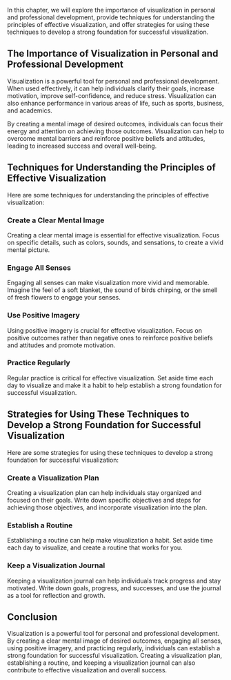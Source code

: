 
In this chapter, we will explore the importance of visualization in personal and professional development, provide techniques for understanding the principles of effective visualization, and offer strategies for using these techniques to develop a strong foundation for successful visualization.

The Importance of Visualization in Personal and Professional Development
------------------------------------------------------------------------

Visualization is a powerful tool for personal and professional development. When used effectively, it can help individuals clarify their goals, increase motivation, improve self-confidence, and reduce stress. Visualization can also enhance performance in various areas of life, such as sports, business, and academics.

By creating a mental image of desired outcomes, individuals can focus their energy and attention on achieving those outcomes. Visualization can help to overcome mental barriers and reinforce positive beliefs and attitudes, leading to increased success and overall well-being.

Techniques for Understanding the Principles of Effective Visualization
----------------------------------------------------------------------

Here are some techniques for understanding the principles of effective visualization:

### Create a Clear Mental Image

Creating a clear mental image is essential for effective visualization. Focus on specific details, such as colors, sounds, and sensations, to create a vivid mental picture.

### Engage All Senses

Engaging all senses can make visualization more vivid and memorable. Imagine the feel of a soft blanket, the sound of birds chirping, or the smell of fresh flowers to engage your senses.

### Use Positive Imagery

Using positive imagery is crucial for effective visualization. Focus on positive outcomes rather than negative ones to reinforce positive beliefs and attitudes and promote motivation.

### Practice Regularly

Regular practice is critical for effective visualization. Set aside time each day to visualize and make it a habit to help establish a strong foundation for successful visualization.

Strategies for Using These Techniques to Develop a Strong Foundation for Successful Visualization
-------------------------------------------------------------------------------------------------

Here are some strategies for using these techniques to develop a strong foundation for successful visualization:

### Create a Visualization Plan

Creating a visualization plan can help individuals stay organized and focused on their goals. Write down specific objectives and steps for achieving those objectives, and incorporate visualization into the plan.

### Establish a Routine

Establishing a routine can help make visualization a habit. Set aside time each day to visualize, and create a routine that works for you.

### Keep a Visualization Journal

Keeping a visualization journal can help individuals track progress and stay motivated. Write down goals, progress, and successes, and use the journal as a tool for reflection and growth.

Conclusion
----------

Visualization is a powerful tool for personal and professional development. By creating a clear mental image of desired outcomes, engaging all senses, using positive imagery, and practicing regularly, individuals can establish a strong foundation for successful visualization. Creating a visualization plan, establishing a routine, and keeping a visualization journal can also contribute to effective visualization and overall success.
